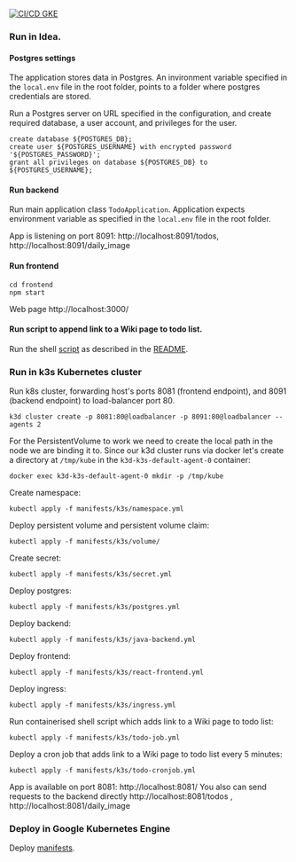 [![CI/CD GKE](https://github.com/MikhailZvagelsky/todo/actions/workflows/google-cloud-pipeline.yml/badge.svg)](https://github.com/MikhailZvagelsky/todo/actions/workflows/google-cloud-pipeline.yml)


### Run in Idea.

#### Postgres settings

The application stores data in Postgres.
An invironment variable specified in the `local.env` file in the root folder,
points to a folder where postgres credentials are stored.

Run a Postgres server on URL specified in the configuration, and create
required database, a user account, and privileges for the user.

```shell
create database ${POSTGRES_DB};
create user ${POSTGRES_USERNAME} with encrypted password '${POSTGRES_PASSWORD}';
grant all privileges on database ${POSTGRES_DB} to ${POSTGRES_USERNAME};
```

#### Run backend

Run main application class `TodoApplication`.
Application expects environment variable as specified in the `local.env` file in the root folder.

App is listening on port 8091: http://localhost:8091/todos, http://localhost:8091/daily_image

#### Run frontend

```shell
cd frontend
npm start
```

Web page http://localhost:3000/

#### Run script to append link to a Wiki page to todo list.

Run the shell [script](src/main/cronJobs/dailyTodo/createTodo.sh) 
as described in the [README](src/main/cronJobs/dailyTodo/README.md).


### Run in k3s Kubernetes cluster

Run k8s cluster, forwarding host's ports 8081 (frontend endpoint), and 8091 (backend endpoint) to load-balancer port 80.

```shell
k3d cluster create -p 8081:80@loadbalancer -p 8091:80@loadbalancer --agents 2
```

For the PersistentVolume to work we need to create the local path in the node we are binding it to.
Since our k3d cluster runs via docker let's create a directory at
`/tmp/kube`
in the `k3d-k3s-default-agent-0` container:

```shell
docker exec k3d-k3s-default-agent-0 mkdir -p /tmp/kube
````

Create namespace:
```shell
kubectl apply -f manifests/k3s/namespace.yml
```

Deploy persistent volume and persistent volume claim:

```shell
kubectl apply -f manifests/k3s/volume/
```

Create secret:
```shell
kubectl apply -f manifests/k3s/secret.yml
```

Deploy postgres:
```shell
kubectl apply -f manifests/k3s/postgres.yml

```

Deploy backend:

```shell
kubectl apply -f manifests/k3s/java-backend.yml
```

Deploy frontend:
```shell
kubectl apply -f manifests/k3s/react-frontend.yml
```

Deploy ingress:
```shell
kubectl apply -f manifests/k3s/ingress.yml
```

Run containerised shell script which adds link to a Wiki page to todo list:
```shell
kubectl apply -f manifests/k3s/todo-job.yml
```

Deploy a cron job that adds link to a Wiki page to todo list every 5 minutes:
```shell
kubectl apply -f manifests/k3s/todo-cronjob.yml
```

App is available on port 8081: http://localhost:8081/
You also can send requests to the backend directly http://localhost:8081/todos , http://localhost:8081/daily_image 

### Deploy in Google Kubernetes Engine

Deploy [manifests](manifests/GKE).